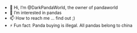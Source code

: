 - 👋 Hi, I’m @DarkPandaWorld, the owner of pandaworld
- 👀 I’m interested in pandas
- 📫 How to reach me ... find out ;)
- ⚡ Fun fact: Panda buying is illegal. All pandas belong to china

<!---
DarkPandaWorld/DarkPandaWorld is a ✨ special ✨ repository because its `README.md` (this file) appears on your GitHub profile.
You can click the Preview link to take a look at your changes.
--->

